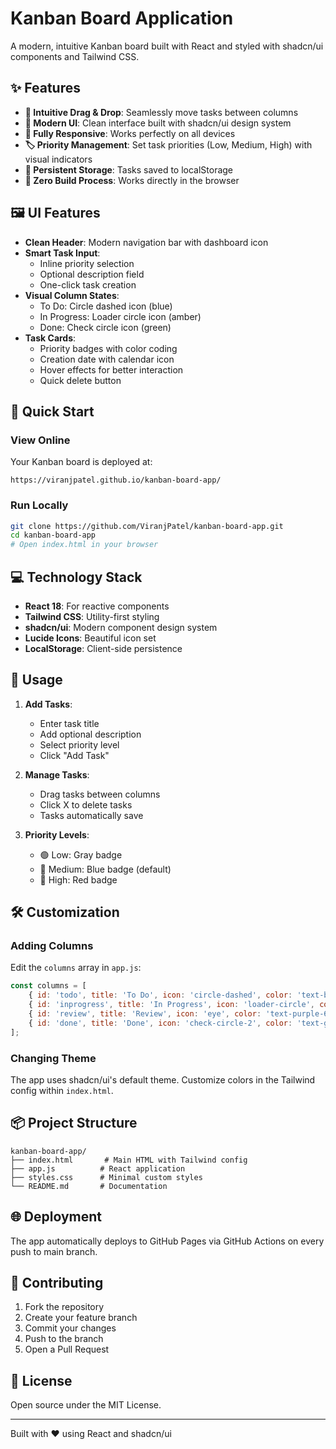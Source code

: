 # Kanban Board Application

A modern, intuitive Kanban board built with React and styled with shadcn/ui components and Tailwind CSS.

## ✨ Features

- **🎯 Intuitive Drag & Drop**: Seamlessly move tasks between columns
- **🎨 Modern UI**: Clean interface built with shadcn/ui design system
- **📱 Fully Responsive**: Works perfectly on all devices
- **🏷️ Priority Management**: Set task priorities (Low, Medium, High) with visual indicators
- **💾 Persistent Storage**: Tasks saved to localStorage
- **🚀 Zero Build Process**: Works directly in the browser

## 🖼️ UI Features

- **Clean Header**: Modern navigation bar with dashboard icon
- **Smart Task Input**: 
  - Inline priority selection
  - Optional description field
  - One-click task creation
- **Visual Column States**:
  - To Do: Circle dashed icon (blue)
  - In Progress: Loader circle icon (amber)
  - Done: Check circle icon (green)
- **Task Cards**:
  - Priority badges with color coding
  - Creation date with calendar icon
  - Hover effects for better interaction
  - Quick delete button

## 🚀 Quick Start

### View Online
Your Kanban board is deployed at:
```
https://viranjpatel.github.io/kanban-board-app/
```

### Run Locally
```bash
git clone https://github.com/ViranjPatel/kanban-board-app.git
cd kanban-board-app
# Open index.html in your browser
```

## 💻 Technology Stack

- **React 18**: For reactive components
- **Tailwind CSS**: Utility-first styling
- **shadcn/ui**: Modern component design system
- **Lucide Icons**: Beautiful icon set
- **LocalStorage**: Client-side persistence

## 🎯 Usage

1. **Add Tasks**: 
   - Enter task title
   - Add optional description
   - Select priority level
   - Click "Add Task"

2. **Manage Tasks**:
   - Drag tasks between columns
   - Click X to delete tasks
   - Tasks automatically save

3. **Priority Levels**:
   - 🟢 Low: Gray badge
   - 🔵 Medium: Blue badge (default)
   - 🔴 High: Red badge

## 🛠️ Customization

### Adding Columns
Edit the `columns` array in `app.js`:
```javascript
const columns = [
    { id: 'todo', title: 'To Do', icon: 'circle-dashed', color: 'text-blue-600' },
    { id: 'inprogress', title: 'In Progress', icon: 'loader-circle', color: 'text-amber-600' },
    { id: 'review', title: 'Review', icon: 'eye', color: 'text-purple-600' }, // New
    { id: 'done', title: 'Done', icon: 'check-circle-2', color: 'text-green-600' }
];
```

### Changing Theme
The app uses shadcn/ui's default theme. Customize colors in the Tailwind config within `index.html`.

## 📦 Project Structure

```
kanban-board-app/
├── index.html       # Main HTML with Tailwind config
├── app.js          # React application
├── styles.css      # Minimal custom styles
└── README.md       # Documentation
```

## 🌐 Deployment

The app automatically deploys to GitHub Pages via GitHub Actions on every push to main branch.

## 🤝 Contributing

1. Fork the repository
2. Create your feature branch
3. Commit your changes
4. Push to the branch
5. Open a Pull Request

## 📝 License

Open source under the MIT License.

---

Built with ❤️ using React and shadcn/ui